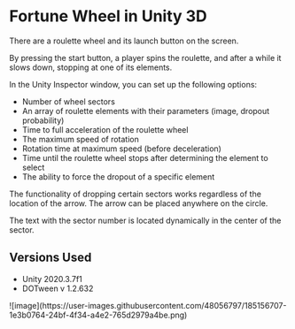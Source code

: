 # Fortune Wheel in Unity 3D

There are a roulette wheel and its launch button on the screen.

By pressing the start button, a player spins the roulette, and after a while it slows down, stopping at one of its elements.

In the Unity Inspector window, you can set up the following options:

<ul>
<li>Number of wheel sectors</li>
<li>An array of roulette elements with their parameters (image, dropout probability)</li>
<li>Time to full acceleration of the roulette wheel</li>
<li>The maximum speed of rotation</li>
<li>Rotation time at maximum speed (before deceleration)</li>
<li>Time until the roulette wheel stops after determining the element to select</li>
<li>The ability to force the dropout of a specific element</li>
</ul>

The functionality of dropping certain sectors works regardless of the location of the arrow. The arrow can be placed anywhere on the circle.

The text with the sector number is located dynamically in the center of the sector.

## Versions Used
<ul>
<li>Unity 2020.3.7f1</li>
<li>DOTween v 1.2.632</li>
</ul>
![image](https://user-images.githubusercontent.com/48056797/185156707-1e3b0764-24bf-4f34-a4e2-765d2979a4be.png)
